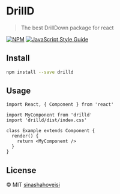 # DrillD

> The best DrillDown package for react

[![NPM](https://img.shields.io/npm/v/drilld.svg)](https://www.npmjs.com/package/drilld) [![JavaScript Style Guide](https://img.shields.io/badge/code_style-standard-brightgreen.svg)](https://standardjs.com)

## Install

```bash
npm install --save drilld
```

## Usage

```tsx
import React, { Component } from 'react'

import MyComponent from 'drilld'
import 'drilld/dist/index.css'

class Example extends Component {
  render() {
    return <MyComponent />
  }
}
```

## License

 © MIT [sinashahoveisi](https://github.com/sinashahoveisi)
